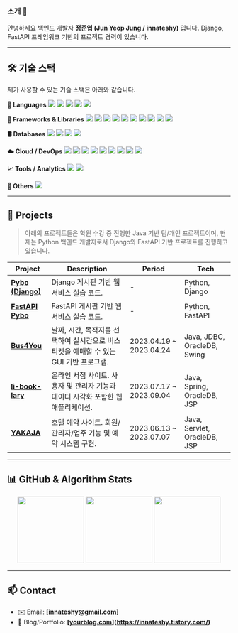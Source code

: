 <!--
**innateshy/innateshy** is a ✨ _special_ ✨ repository because its `README.md` (this file) appears on your GitHub profile.

Here are some ideas to get you started:

- 🔭 I’m currently working on ...
- 🌱 I’m currently learning ...
- 👯 I’m looking to collaborate on ...
- 🤔 I’m looking for help with ...
- 💬 Ask me about ...
- 📫 How to reach me: ...
- 😄 Pronouns: ...
- ⚡ Fun fact: ...
-->
### 소개 👋

안녕하세요 백엔드 개발자 **정준엽 (Jun Yeop Jung / innateshy)** 입니다.
Django, FastAPI 프레임워크 기반의 프로젝트 경력이 있습니다. 

---

## 🛠️ 기술 스택

제가 사용할 수 있는 기술 스택은 아래와 같습니다.

**📌 Languages** 
<img src="https://img.shields.io/badge/Python-3776AB?style=flat&logo=Python&logoColor=white"/> <img src="https://img.shields.io/badge/Java-007396?style=flat&logo=Java&logoColor=white"/> <img src="https://img.shields.io/badge/JavaScript-F7DF1E?style=flat&logo=JavaScript&logoColor=black"/> <img src="https://img.shields.io/badge/HTML5-E34F26?style=flat&logo=HTML5&logoColor=white"/> <img src="https://img.shields.io/badge/CSS3-1572B6?style=flat&logo=CSS3&logoColor=white"/>

**🧱 Frameworks & Libraries** 
<img src="https://img.shields.io/badge/Django-092E20?style=flat&logo=Django&logoColor=white"/> <img src="https://img.shields.io/badge/FastAPI-009688?style=flat&logo=fastapi&logoColor=white"/> <img src="https://img.shields.io/badge/Spring-6DB33F?style=flat&logo=Spring&logoColor=white"/> <img src="https://img.shields.io/badge/Svelte-FF3E00?style=flat&logo=Svelte&logoColor=white"/> <img src="https://img.shields.io/badge/TensorFlow-FF6F00?style=flat&logo=TensorFlow&logoColor=white"/> <img src="https://img.shields.io/badge/PyTorch-EE4C2C?style=flat&logo=PyTorch&logoColor=white"/> <img src="https://img.shields.io/badge/Bootstrap-7952B3?style=flat&logo=Bootstrap&logoColor=white"/> <img src="https://img.shields.io/badge/Ajax-00599C?style=flat&logo=ajax&logoColor=white"/> <img src="https://img.shields.io/badge/Celery-37814A?style=flat&logo=Celery&logoColor=white"/> <img src="https://img.shields.io/badge/REST%20API-000000?style=flat&logo=rest&logoColor=white"/>

**🛢️ Databases** <img src="https://img.shields.io/badge/Oracle-F80000?style=flat&logo=Oracle&logoColor=white"/>
<img src="https://img.shields.io/badge/MySQL-4479A1?style=flat&logo=MySQL&logoColor=white"/>
<img src="https://img.shields.io/badge/PostgreSQL-4169E1?style=flat&logo=PostgreSQL&logoColor=white"/>
<img src="https://img.shields.io/badge/Redis-DC382D?style=flat&logo=Redis&logoColor=white"/>


**☁️ Cloud / DevOps**
<img src="https://img.shields.io/badge/AWS-232F3E?style=flat&logo=AmazonAWS&logoColor=white"/> <img src="https://img.shields.io/badge/CloudFront-FF9900?style=flat&logo=AmazonCloudFront&logoColor=white"/> <img src="https://img.shields.io/badge/S3-569A31?style=flat&logo=AmazonS3&logoColor=white"/> <img src="https://img.shields.io/badge/CloudWatch-FF4F8B?style=flat&logo=AmazonCloudWatch&logoColor=white"/> <img src="https://img.shields.io/badge/API%20Gateway-CC2264?style=flat&logo=AmazonAPIGateway&logoColor=white"/> <img src="https://img.shields.io/badge/Lightsail-F90?style=flat&logo=AmazonLightsail&logoColor=white"/> <img src="https://img.shields.io/badge/GCP-4285F4?style=flat&logo=GoogleCloud&logoColor=white"/> <img src="https://img.shields.io/badge/Sumo%20Logic-000000?style=flat&logo=sumologic&logoColor=white"/> <img src="https://img.shields.io/badge/Nginx-009639?style=flat&logo=NGINX&logoColor=white"/>

**📈 Tools / Analytics**
<img src="https://img.shields.io/badge/Tableau-E97627?style=flat&logo=Tableau&logoColor=white"/> <img src="https://img.shields.io/badge/Salesforce-00A1E0?style=flat&logo=Salesforce&logoColor=white"/>

**🔧 Others**
<img src="https://img.shields.io/badge/Git-F05032?style=flat&logo=Git&logoColor=white"/>

---

## 🚀 Projects

> 아래의 프로젝트들은 학원 수강 중 진행한 Java 기반 팀/개인 프로젝트이며, 현재는 Python 백엔드 개발자로서 Django와 FastAPI 기반 프로젝트를 진행하고 있습니다.

| Project | Description | Period | Tech |
|--------|-------------|--------|------|
| [**Pybo (Django)**](https://github.com/innateshy/pybo) | Django 게시판 기반 웹서비스 실습 코드. | - | Python, Django |
| [**FastAPI Pybo**](https://github.com/innateshy/fastapi-pybo) | FastAPI 게시판 기반 웹서비스 실습 코드. | - | Python, FastAPI |
| [**Bus4You**](https://github.com/innateshy/bus4you) | 날짜, 시간, 목적지를 선택하여 실시간으로 버스 티켓을 예매할 수 있는 GUI 기반 프로그램. | 2023.04.19 ~ 2023.04.24 | Java, JDBC, OracleDB, Swing |
| [**li-book-lary**](https://github.com/innateshy/li-book-lary) | 온라인 서점 사이트. 사용자 및 관리자 기능과 데이터 시각화 포함한 웹 애플리케이션. | 2023.07.17 ~ 2023.09.04 | Java, Spring, OracleDB, JSP |
| [**YAKAJA**](https://github.com/hotel-yakaja/yakaja) | 호텔 예약 사이트. 회원/관리자/업주 기능 및 예약 시스템 구현. | 2023.06.13 ~ 2023.07.07 | Java, Servlet, OracleDB, JSP |

---

## 📊 GitHub & Algorithm Stats

<p align="center">
  <img src="https://github-readme-stats.vercel.app/api?username=innateshy&show_icons=true&theme=onedark" height="150"/>
  <img src="http://mazassumnida.wtf/api/v2/generate_badge?boj=innateshy" height="150"/>
  <img src="http://mazandi.herokuapp.com/api?handle=innateshy&theme=cold" height="150"/>
</p>

---

## 📫 Contact

- ✉️ Email: **[innateshy@gmail.com]**
- 📝 Blog/Portfolio: **[[yourblog.com](https://yourblog.com)](https://innateshy.tistory.com/)**  
<!-- 필요하면 Notion, LinkedIn 등 추가 가능 -->

